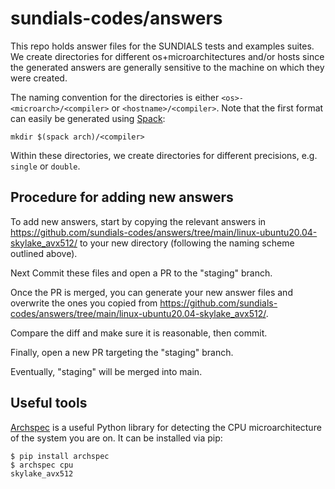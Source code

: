 # sundials-codes/answers

This repo holds answer files for the SUNDIALS tests and examples suites.
We create directories for different os+microarchitectures and/or hosts since
the generated answers are generally sensitive to the machine on which they were
created. 

The naming convention for the directories is either ``<os>-<microarch>/<compiler>`` or 
``<hostname>/<compiler>``.
Note that the first format can easily be generated using [Spack](https://github.com/spack/spack):

```
mkdir $(spack arch)/<compiler>
```

Within these directories, we create directories for different precisions, e.g. ``single`` or ``double``.

## Procedure for adding new answers

To add new answers, start by copying the relevant answers in https://github.com/sundials-codes/answers/tree/main/linux-ubuntu20.04-skylake_avx512/ to your new directory (following the naming scheme outlined above). 

Next Commit these files and open a PR to the "staging" branch.

Once the PR is merged, you can generate your new answer files and overwrite the ones you copied from https://github.com/sundials-codes/answers/tree/main/linux-ubuntu20.04-skylake_avx512/. 

Compare the diff and make sure it is reasonable, then commit.

Finally, open a new PR targeting the "staging" branch.

Eventually, "staging" will be merged into main.

## Useful tools

[Archspec](https://archspec.readthedocs.io/en/latest/index.html) is a useful Python library
for detecting the CPU microarchitecture of the system you are on. It can be installed
via pip:

```
$ pip install archspec
$ archspec cpu
skylake_avx512
```

